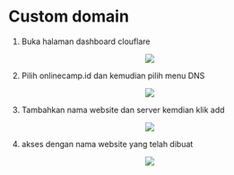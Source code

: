 # Custom domain
1. Buka halaman dashboard clouflare
<p align="center">
    <img src="https://github.com/rifaicham/dumbways-report/blob/main/BOOTCAMP-DEVOPS/week2/assets/custom1.jpg" />
</p>

2. Pilih onlinecamp.id dan kemudian pilih menu DNS
<p align="center">
    <img src="https://github.com/rifaicham/dumbways-report/blob/main/BOOTCAMP-DEVOPS/week2/assets/custom2.jpg" />
</p>

3. Tambahkan nama website dan server kemdian klik add
<p align="center">
    <img src="https://github.com/rifaicham/dumbways-report/blob/main/BOOTCAMP-DEVOPS/week2/assets/custom3.jpg" />
</p>

4. akses dengan nama website yang telah dibuat
<p align="center">
    <img src="https://github.com/rifaicham/dumbways-report/blob/main/BOOTCAMP-DEVOPS/week2/assets/custom4.jpg" />
</p>
